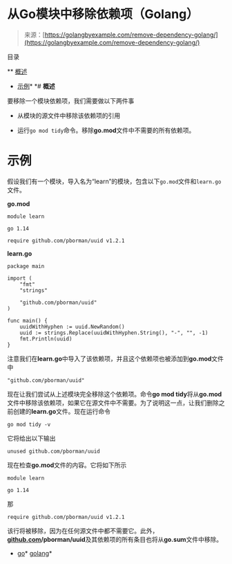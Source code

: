<!--yml

类别：未分类

日期：2024-10-13 06:30:12

-->

# 从Go模块中移除依赖项（Golang）

> 来源：[https://golangbyexample.com/remove-dependency-golang/](https://golangbyexample.com/remove-dependency-golang/)

目录

**   [概述](#Overview "Overview")

+   [示例](#Example "Example")*  *# **概述**

要移除一个模块依赖项，我们需要做以下两件事

+   从模块的源文件中移除该依赖项的引用

+   运行`go mod tidy`命令。移除**go.mod**文件中不需要的所有依赖项。

# **示例**

假设我们有一个模块，导入名为“learn”的模块，包含以下`go.mod`文件和`learn.go`文件。

**go.mod**

```
module learn

go 1.14

require github.com/pborman/uuid v1.2.1
```

**learn.go**

```
package main

import (
	"fmt"
	"strings"

	"github.com/pborman/uuid"
)

func main() {
	uuidWithHyphen := uuid.NewRandom()
	uuid := strings.Replace(uuidWithHyphen.String(), "-", "", -1)
	fmt.Println(uuid)
}
```

注意我们在**learn.go**中导入了该依赖项，并且这个依赖项也被添加到**go.mod**文件中

```
"github.com/pborman/uuid"
```

现在让我们尝试从上述模块完全移除这个依赖项。命令**go mod tidy**将从**go.mod**文件中移除该依赖项，如果它在源文件中不需要。为了说明这一点，让我们删除之前创建的**learn.go**文件。现在运行命令

```
go mod tidy -v
```

它将给出以下输出

```
unused github.com/pborman/uuid
```

现在检查**go.mod**文件的内容。它将如下所示

```
module learn

go 1.14
```

那

```
require github.com/pborman/uuid v1.2.1
```

该行将被移除，因为在任何源文件中都不需要它。此外，**[github.com](http://github.com)/pborman/uuid**及其依赖项的所有条目也将从**go.sum**文件中移除。

+   [go](https://golangbyexample.com/tag/go/)*   [golang](https://golangbyexample.com/tag/golang/)*
